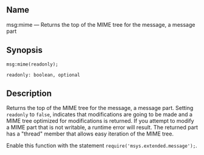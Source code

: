 <a name="lua.ref.msg_mime"></a>
## Name

msg:mime — Returns the top of the MIME tree for the message, a message part

<a name="idp16889536"></a>
## Synopsis

`msg:mime(readonly);`

`readonly: boolean, optional`<a name="idp16892512"></a>
## Description

Returns the top of the MIME tree for the message, a message part. Setting `readonly` to `false`, indicates that modifications are going to be made and a MIME tree optimized for modifications is returned. If you attempt to modify a MIME part that is not writable, a runtime error will result. The returned part has a "thread" member that allows easy iteration of the MIME tree.

Enable this function with the statement `require('msys.extended.message');`.
